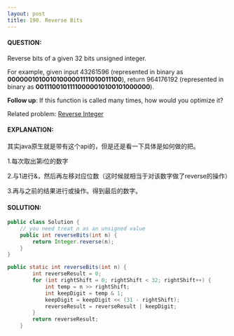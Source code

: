 ```yaml
---
layout: post
title: 190. Reverse Bits
---
```


#### QUESTION:

Reverse bits of a given 32 bits unsigned integer.

For example, given input 43261596 (represented in binary as **00000010100101000001111010011100**), return 964176192 (represented in binary as **00111001011110000010100101000000**).

**Follow up**:
If this function is called many times, how would you optimize it?

Related problem: [Reverse Integer](https://leetcode.com/problems/reverse-integer/)

#### EXPLANATION:

其实java原生就是带有这个api的，但是还是看一下具体是如何做的把。

1.每次取出第i位的数字

2.与1进行&，然后再左移对应位数（这时候就相当于对该数字做了reverse的操作）

3.再与之前的结果进行或操作。得到最后的数字。

#### SOLUTION:

```java
public class Solution {
    // you need treat n as an unsigned value
    public int reverseBits(int n) {
        return Integer.reverse(n);
    }
}

public static int reverseBits(int n) {
        int reverseResult = 0;
        for (int rightShift = 0; rightShift < 32; rightShift++) {
            int temp = n >> rightShift;
            int keepDigit = temp & 1;
            keepDigit = keepDigit << (31 - rightShift);
            reverseResult = reverseResult | keepDigit;
        }
        return reverseResult;
    }
```

